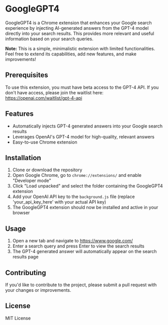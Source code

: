 # GoogleGPT4

GoogleGPT4 is a Chrome extension that enhances your Google search experience by injecting AI-generated answers from the GPT-4 model directly into your search results. This provides more relevant and useful information based on your search queries.

**Note:** This is a simple, minimalistic extension with limited functionalities. Feel free to extend its capabilities, add new features, and make improvements!

## Prerequisites

To use this extension, you must have beta access to the GPT-4 API. If you don't have access, please join the waitlist here: https://openai.com/waitlist/gpt-4-api

## Features

- Automatically injects GPT-4 generated answers into your Google search results
- Leverages OpenAI's GPT-4 model for high-quality, relevant answers
- Easy-to-use Chrome extension

## Installation

1. Clone or download the repository
2. Open Google Chrome, go to `chrome://extensions/` and enable "Developer mode"
3. Click "Load unpacked" and select the folder containing the GoogleGPT4 extension
4. Add your OpenAI API key to the `background.js` file (replace 'your_api_key_here' with your actual API key)
5. The GoogleGPT4 extension should now be installed and active in your browser

## Usage

1. Open a new tab and navigate to https://www.google.com/
2. Enter a search query and press Enter to view the search results
3. The GPT-4 generated answer will automatically appear on the search results page

## Contributing

If you'd like to contribute to the project, please submit a pull request with your changes or improvements.

## License

MIT License
